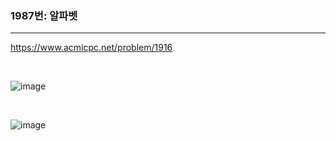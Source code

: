 ### 1987번: 알파벳
***

https://www.acmicpc.net/problem/1916

<br>

![image](https://github.com/jh990714/BaekJoon-Algorithm/assets/144774186/bdd0aeb6-fa88-44b4-b8e6-de819126c356)

<br>

![image](https://github.com/jh990714/BaekJoon-Algorithm/assets/144774186/3115eb39-b36e-437c-a828-762d0bb0765f)